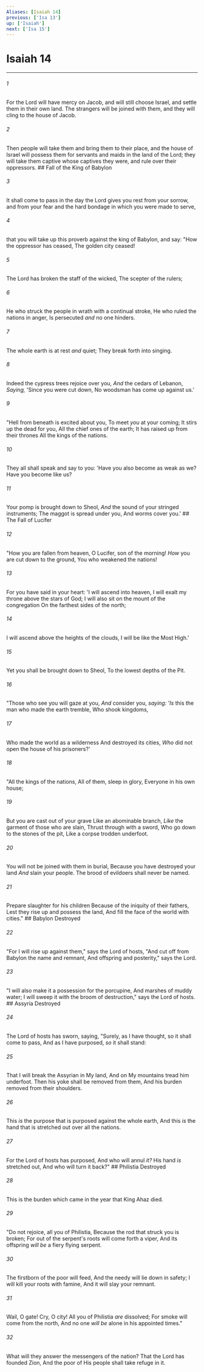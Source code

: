 ```yaml
---
Aliases: [Isaiah 14]
previous: ['Isa 13']
up: ['Isaiah']
next: ['Isa 15']
---
```

# Isaiah 14

***


###### 1 
For the Lord will have mercy on Jacob, and will still choose Israel, and settle them in their own land. The strangers will be joined with them, and they will cling to the house of Jacob. 

###### 2 
Then people will take them and bring them to their place, and the house of Israel will possess them for servants and maids in the land of the Lord; they will take them captive whose captives they were, and rule over their oppressors. ## Fall of the King of Babylon 

###### 3 
It shall come to pass in the day the Lord gives you rest from your sorrow, and from your fear and the hard bondage in which you were made to serve, 

###### 4 
that you will take up this proverb against the king of Babylon, and say: "How the oppressor has ceased, The golden city ceased! 

###### 5 
The Lord has broken the staff of the wicked, The scepter of the rulers; 

###### 6 
He who struck the people in wrath with a continual stroke, He who ruled the nations in anger, Is persecuted _and_ no one hinders. 

###### 7 
The whole earth is at rest _and_ quiet; They break forth into singing. 

###### 8 
Indeed the cypress trees rejoice over you, _And_ the cedars of Lebanon, _Saying,_ 'Since you were cut down, No woodsman has come up against us.' 

###### 9 
"Hell from beneath is excited about you, To meet _you_ at your coming; It stirs up the dead for you, All the chief ones of the earth; It has raised up from their thrones All the kings of the nations. 

###### 10 
They all shall speak and say to you: 'Have you also become as weak as we? Have you become like us? 

###### 11 
Your pomp is brought down to Sheol, _And_ the sound of your stringed instruments; The maggot is spread under you, And worms cover you.' ## The Fall of Lucifer 

###### 12 
"How you are fallen from heaven, O Lucifer, son of the morning! _How_ you are cut down to the ground, You who weakened the nations! 

###### 13 
For you have said in your heart: 'I will ascend into heaven, I will exalt my throne above the stars of God; I will also sit on the mount of the congregation On the farthest sides of the north; 

###### 14 
I will ascend above the heights of the clouds, I will be like the Most High.' 

###### 15 
Yet you shall be brought down to Sheol, To the lowest depths of the Pit. 

###### 16 
"Those who see you will gaze at you, _And_ consider you, _saying:_ '_Is_ this the man who made the earth tremble, Who shook kingdoms, 

###### 17 
Who made the world as a wilderness And destroyed its cities, _Who_ did not open the house of his prisoners?' 

###### 18 
"All the kings of the nations, All of them, sleep in glory, Everyone in his own house; 

###### 19 
But you are cast out of your grave Like an abominable branch, _Like_ the garment of those who are slain, Thrust through with a sword, Who go down to the stones of the pit, Like a corpse trodden underfoot. 

###### 20 
You will not be joined with them in burial, Because you have destroyed your land _And_ slain your people. The brood of evildoers shall never be named. 

###### 21 
Prepare slaughter for his children Because of the iniquity of their fathers, Lest they rise up and possess the land, And fill the face of the world with cities." ## Babylon Destroyed 

###### 22 
"For I will rise up against them," says the Lord of hosts, "And cut off from Babylon the name and remnant, And offspring and posterity," says the Lord. 

###### 23 
"I will also make it a possession for the porcupine, And marshes of muddy water; I will sweep it with the broom of destruction," says the Lord of hosts. ## Assyria Destroyed 

###### 24 
The Lord of hosts has sworn, saying, "Surely, as I have thought, so it shall come to pass, And as I have purposed, _so_ it shall stand: 

###### 25 
That I will break the Assyrian in My land, And on My mountains tread him underfoot. Then his yoke shall be removed from them, And his burden removed from their shoulders. 

###### 26 
This _is_ the purpose that is purposed against the whole earth, And this _is_ the hand that is stretched out over all the nations. 

###### 27 
For the Lord of hosts has purposed, And who will annul _it?_ His hand _is_ stretched out, And who will turn it back?" ## Philistia Destroyed 

###### 28 
This is the burden which came in the year that King Ahaz died. 

###### 29 
"Do not rejoice, all you of Philistia, Because the rod that struck you is broken; For out of the serpent's roots will come forth a viper, And its offspring _will be_ a fiery flying serpent. 

###### 30 
The firstborn of the poor will feed, And the needy will lie down in safety; I will kill your roots with famine, And it will slay your remnant. 

###### 31 
Wail, O gate! Cry, O city! All you of Philistia _are_ dissolved; For smoke will come from the north, And no one _will be_ alone in his appointed times." 

###### 32 
What will they answer the messengers of the nation? That the Lord has founded Zion, And the poor of His people shall take refuge in it.
